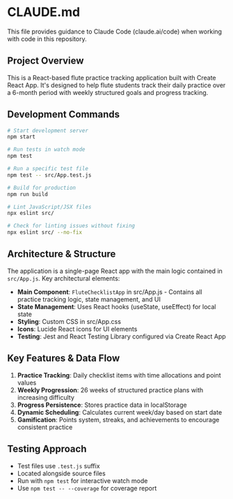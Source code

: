 # CLAUDE.md

This file provides guidance to Claude Code (claude.ai/code) when working with code in this repository.

## Project Overview

This is a React-based flute practice tracking application built with Create React App. It's designed to help flute students track their daily practice over a 6-month period with weekly structured goals and progress tracking.

## Development Commands

```bash
# Start development server
npm start

# Run tests in watch mode
npm test

# Run a specific test file
npm test -- src/App.test.js

# Build for production
npm run build

# Lint JavaScript/JSX files
npx eslint src/

# Check for linting issues without fixing
npx eslint src/ --no-fix
```

## Architecture & Structure

The application is a single-page React app with the main logic contained in `src/App.js`. Key architectural elements:

- **Main Component**: `FluteChecklistApp` in src/App.js - Contains all practice tracking logic, state management, and UI
- **State Management**: Uses React hooks (useState, useEffect) for local state
- **Styling**: Custom CSS in src/App.css
- **Icons**: Lucide React icons for UI elements
- **Testing**: Jest and React Testing Library configured via Create React App

## Key Features & Data Flow

1. **Practice Tracking**: Daily checklist items with time allocations and point values
2. **Weekly Progression**: 26 weeks of structured practice plans with increasing difficulty
3. **Progress Persistence**: Stores practice data in localStorage
4. **Dynamic Scheduling**: Calculates current week/day based on start date
5. **Gamification**: Points system, streaks, and achievements to encourage consistent practice

## Testing Approach

- Test files use `.test.js` suffix
- Located alongside source files
- Run with `npm test` for interactive watch mode
- Use `npm test -- --coverage` for coverage report